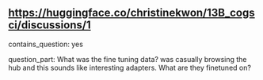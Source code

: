 ## https://huggingface.co/christinekwon/13B_cogsci/discussions/1

contains_question: yes

question_part: 
What was the fine tuning data?
was casually browsing the hub and this sounds like interesting adapters. What are they finetuned on?